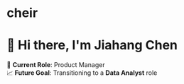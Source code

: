 # cheir
# 👋 Hi there, I'm Jiahang Chen

🎯 **Current Role**: Product Manager  
📈 **Future Goal**: Transitioning to a **Data Analyst** role  
